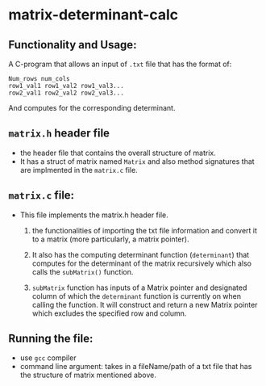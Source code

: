 # matrix-determinant-calc

## Functionality and Usage:

A C-program that allows an input of `.txt` file that has the format of:
```
Num_rows num_cols
row1_val1 row1_val2 row1_val3...
row2_val1 row2_val2 row2_val3...
```
And computes for the corresponding determinant.

## `matrix.h` header file

- the header file that contains the overall structure of matrix.
- It has a struct of matrix named `Matrix` and also method signatures that are implmented in the `matrix.c` file.

## `matrix.c` file:
- This file implements the matrix.h header file.

    1) the functionalities of importing the txt file information and convert it to a matrix (more particularly, a matrix pointer).

    2)  It also has the computing determinant function (`determinant`) that computes for the determinant of the matrix recursively which also calls the `subMatrix()` function.

    3) `subMatrix` function has inputs of a Matrix pointer and designated column of which the `determinant` function is currently on when calling the function. It will construct and return a new Matrix pointer which excludes the specified row and column.

## Running the file:

- use `gcc` compiler
- command line argument: takes in a fileName/path of a txt file that has the structure of matrix mentioned above.